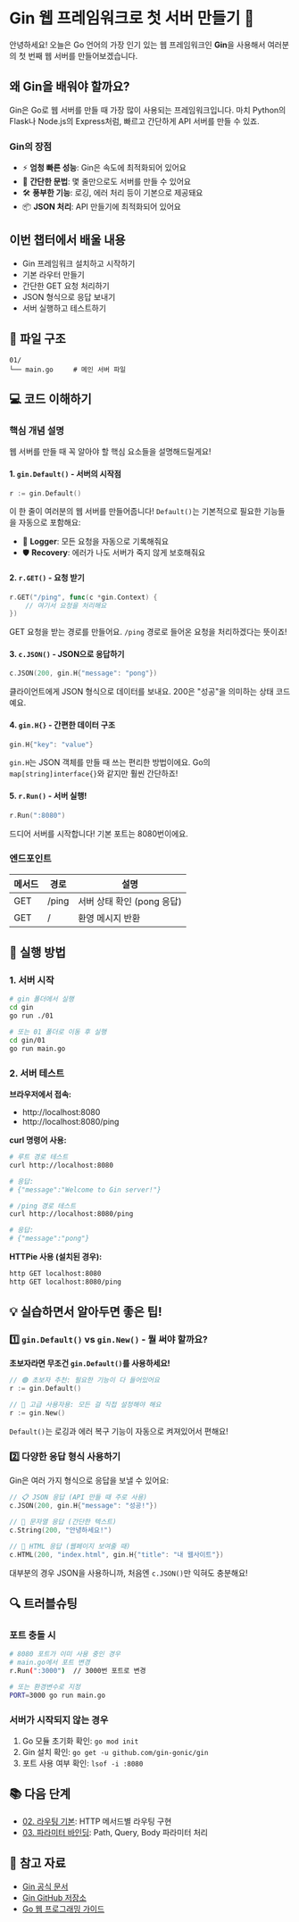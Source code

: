 # Gin 웹 프레임워크로 첫 서버 만들기 🚀

안녕하세요! 오늘은 Go 언어의 가장 인기 있는 웹 프레임워크인 **Gin**을 사용해서 여러분의 첫 번째 웹 서버를 만들어보겠습니다.

## 왜 Gin을 배워야 할까요?

Gin은 Go로 웹 서버를 만들 때 가장 많이 사용되는 프레임워크입니다. 마치 Python의 Flask나 Node.js의 Express처럼, 빠르고 간단하게 API 서버를 만들 수 있죠.

### Gin의 장점
- ⚡ **엄청 빠른 성능**: Gin은 속도에 최적화되어 있어요
- 🎯 **간단한 문법**: 몇 줄만으로도 서버를 만들 수 있어요
- 🛠 **풍부한 기능**: 로깅, 에러 처리 등이 기본으로 제공돼요
- 📦 **JSON 처리**: API 만들기에 최적화되어 있어요

## 이번 챕터에서 배울 내용
- Gin 프레임워크 설치하고 시작하기
- 기본 라우터 만들기
- 간단한 GET 요청 처리하기
- JSON 형식으로 응답 보내기
- 서버 실행하고 테스트하기

## 📂 파일 구조
```
01/
└── main.go     # 메인 서버 파일
```

## 💻 코드 이해하기

### 핵심 개념 설명

웹 서버를 만들 때 꼭 알아야 할 핵심 요소들을 설명해드릴게요!

#### 1. `gin.Default()` - 서버의 시작점
```go
r := gin.Default()
```
이 한 줄이 여러분의 웹 서버를 만들어줍니다! `Default()`는 기본적으로 필요한 기능들을 자동으로 포함해요:
- 📝 **Logger**: 모든 요청을 자동으로 기록해줘요
- 🛡 **Recovery**: 에러가 나도 서버가 죽지 않게 보호해줘요

#### 2. `r.GET()` - 요청 받기
```go
r.GET("/ping", func(c *gin.Context) {
    // 여기서 요청을 처리해요
})
```
GET 요청을 받는 경로를 만들어요. `/ping` 경로로 들어온 요청을 처리하겠다는 뜻이죠!

#### 3. `c.JSON()` - JSON으로 응답하기
```go
c.JSON(200, gin.H{"message": "pong"})
```
클라이언트에게 JSON 형식으로 데이터를 보내요. 200은 "성공"을 의미하는 상태 코드예요.

#### 4. `gin.H{}` - 간편한 데이터 구조
```go
gin.H{"key": "value"}
```
`gin.H`는 JSON 객체를 만들 때 쓰는 편리한 방법이에요. Go의 `map[string]interface{}`와 같지만 훨씬 간단하죠!

#### 5. `r.Run()` - 서버 실행!
```go
r.Run(":8080")
```
드디어 서버를 시작합니다! 기본 포트는 8080번이에요.

### 엔드포인트

| 메서드 | 경로 | 설명 |
|--------|------|------|
| GET | /ping | 서버 상태 확인 (pong 응답) |
| GET | / | 환영 메시지 반환 |

## 🚀 실행 방법

### 1. 서버 시작
```bash
# gin 폴더에서 실행
cd gin
go run ./01

# 또는 01 폴더로 이동 후 실행
cd gin/01
go run main.go
```

### 2. 서버 테스트

**브라우저에서 접속:**
- http://localhost:8080
- http://localhost:8080/ping

**curl 명령어 사용:**
```bash
# 루트 경로 테스트
curl http://localhost:8080

# 응답:
# {"message":"Welcome to Gin server!"}

# /ping 경로 테스트
curl http://localhost:8080/ping

# 응답:
# {"message":"pong"}
```

**HTTPie 사용 (설치된 경우):**
```bash
http GET localhost:8080
http GET localhost:8080/ping
```

## 💡 실습하면서 알아두면 좋은 팁!

### 1️⃣ `gin.Default()` vs `gin.New()` - 뭘 써야 할까요?

**초보자라면 무조건 `gin.Default()`를 사용하세요!**

```go
// 🟢 초보자 추천: 필요한 기능이 다 들어있어요
r := gin.Default()

// 🔴 고급 사용자용: 모든 걸 직접 설정해야 해요
r := gin.New()
```

`Default()`는 로깅과 에러 복구 기능이 자동으로 켜져있어서 편해요!

### 2️⃣ 다양한 응답 형식 사용하기

Gin은 여러 가지 형식으로 응답을 보낼 수 있어요:

```go
// 📋 JSON 응답 (API 만들 때 주로 사용)
c.JSON(200, gin.H{"message": "성공!"})

// 📝 문자열 응답 (간단한 텍스트)
c.String(200, "안녕하세요!")

// 🎨 HTML 응답 (웹페이지 보여줄 때)
c.HTML(200, "index.html", gin.H{"title": "내 웹사이트"})
```

대부분의 경우 JSON을 사용하니까, 처음엔 `c.JSON()`만 익혀도 충분해요!

## 🔍 트러블슈팅

### 포트 충돌 시
```bash
# 8080 포트가 이미 사용 중인 경우
# main.go에서 포트 변경
r.Run(":3000")  // 3000번 포트로 변경

# 또는 환경변수로 지정
PORT=3000 go run main.go
```

### 서버가 시작되지 않는 경우
1. Go 모듈 초기화 확인: `go mod init`
2. Gin 설치 확인: `go get -u github.com/gin-gonic/gin`
3. 포트 사용 여부 확인: `lsof -i :8080`

## 📚 다음 단계
- [02. 라우팅 기본](../02/README.md): HTTP 메서드별 라우팅 구현
- [03. 파라미터 바인딩](../03/README.md): Path, Query, Body 파라미터 처리

## 🔗 참고 자료
- [Gin 공식 문서](https://gin-gonic.com/docs/)
- [Gin GitHub 저장소](https://github.com/gin-gonic/gin)
- [Go 웹 프로그래밍 가이드](https://golang.org/doc/articles/wiki/)